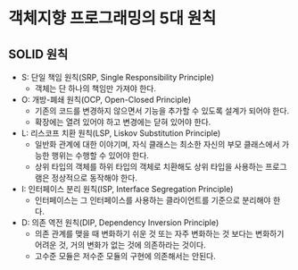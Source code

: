 # 객체지향 프로그래밍의 5대 원칙

## SOLID 원칙

- S: 단일 책임 원칙(SRP, Single Responsibility Principle)
  - 객체는 단 하나의 책임만 가져야 한다.
- O: 개방-폐쇄 원칙(OCP, Open-Closed Principle)
  - 기존의 코드를 변경하지 않으면서 기능을 추가할 수 있도록 설계가 되어야 한다.
  - 확장에는 열려 있어야 하고 변경에는 닫혀 있어야 한다.
- L: 리스코프 치환 원칙(LSP, Liskov Substitution Principle)
  - 일반화 관계에 대한 이야기며, 자식 클래스는 최소한 자신의 부모 클래스에서 가능한 행위는 수행할 수 있어야 한다.
  - 상위 타입의 객체를 하위 타입의 객체로 치환해도 상위 타입을 사용하는 프로그램은 정상적으로 동작해야 한다.
- I: 인터페이스 분리 원칙(ISP, Interface Segregation Principle)
  - 인터페이스는 그 인터페이스를 사용하는 클라이언트를 기준으로 분리해야 한다.
- D: 의존 역전 원칙(DIP, Dependency Inversion Principle)
  - 의존 관계를 맺을 때 변화하기 쉬운 것 또는 자주 변화하는 것 보다는 변화하기 어려운 것, 거의 변화가 없는 것에 의존하라는 것이다.
  - 고수준 모듈은 저수준 모듈의 구현에 의존해서는 안된다.